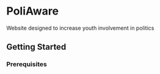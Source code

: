 # PoliAware
 Website designed to increase youth involvement in politics
## Getting Started
### Prerequisites
